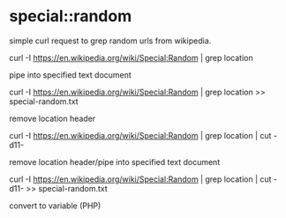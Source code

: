 # special::random

simple curl request to grep random urls from wikipedia.

curl -I https://en.wikipedia.org/wiki/Special:Random | grep location 

pipe into specified text document

curl -I https://en.wikipedia.org/wiki/Special:Random | grep location >> special-random.txt

remove location header

curl -I https://en.wikipedia.org/wiki/Special:Random | grep location | cut -d11-


remove location header/pipe into specified text document

curl -I https://en.wikipedia.org/wiki/Special:Random | grep location | cut -d11- >> special-random.txt


convert to variable (PHP)
<?

$wikiroll = exec('curl -I https://en.wikipedia.org/wiki/Special:Random | grep location | cut -d11-');
print $wikiroll;

?>

